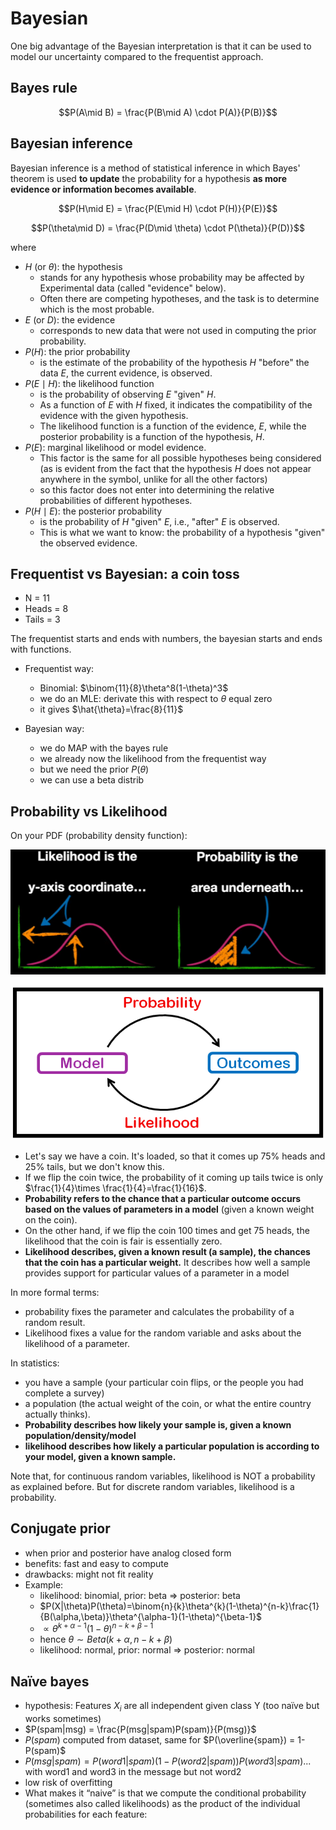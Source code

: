 # Bayesian

One big advantage of the Bayesian interpretation is that it can be used to model our uncertainty compared to the frequentist approach.

## Bayes rule

$$P(A\mid B) = \frac{P(B\mid A) \cdot P(A)}{P(B)}$$

## Bayesian inference

Bayesian inference is a method of statistical inference in which Bayes' theorem is used **to update** the probability for a hypothesis **as more evidence or information becomes available**.

$$P(H\mid E) = \frac{P(E\mid H) \cdot P(H)}{P(E)}$$

$$P(\theta\mid D) = \frac{P(D\mid \theta) \cdot P(\theta)}{P(D)}$$

where

- $H$ (or $\theta$): the hypothesis
  - stands for any hypothesis whose probability may be affected by Experimental data (called "evidence" below).
  - Often there are competing hypotheses, and the task is to determine which is the most probable.
- $E$ (or $D$): the evidence
  - corresponds to new data that were not used in computing the prior probability.
- $P(H)$: the prior probability
  - is the estimate of the probability of the hypothesis $H$ "before" the data $E$, the current evidence, is observed.
- $P(E\mid H)$: the likelihood function
  - is the probability of observing $E$ "given" $H$.
  - As a function of $E$ with $H$ fixed, it indicates the compatibility of the evidence with the given hypothesis.
  - The likelihood function is a function of the evidence, $E$, while the posterior probability is a function of the hypothesis, $H$.
- $P(E)$: marginal likelihood or model evidence.
  - This factor is the same for all possible hypotheses being considered (as is evident from the fact that the hypothesis $H$ does not appear anywhere in the symbol, unlike for all the other factors)
  - so this factor does not enter into determining the relative probabilities of different hypotheses.
- $P(H\mid E)$: the posterior probability
  - is the probability of $H$ "given" $E$, i.e., "after" $E$ is observed.
  - This is what we want to know: the probability of a hypothesis "given" the observed evidence.

## Frequentist vs Bayesian: a coin toss

- N = 11
- Heads = 8
- Tails = 3

The frequentist starts and ends with numbers, the bayesian starts and ends with functions.

- Frequentist way:
  - Binomial: $\binom{11}{8}\theta^8(1-\theta)^3$
  - we do an MLE: derivate this with respect to $\theta$ equal zero
  - it gives $\hat{\theta}=\frac{8}{11}$

- Bayesian way:
  - we do MAP with the bayes rule
  - we already now the likelihood from the frequentist way
  - but we need the prior $P(\theta)$
  - we can use a beta distrib

## Probability vs Likelihood

On your PDF (probability density function):

![](./probability-vs-likelihood-2.png)

![](./probability-vs-likelihood.png)

- Let's say we have a coin. It's loaded, so that it comes up 75% heads and 25% tails, but we don't know this.
- If we flip the coin twice, the probability of it coming up tails twice is only $\frac{1}{4}\times \frac{1}{4}=\frac{1}{16}$.
- **Probability refers to the chance that a particular outcome occurs based on the values of parameters in a model** (given a known weight on the coin).
- On the other hand, if we flip the coin 100 times and get 75 heads, the likelihood that the coin is fair is essentially zero.
- **Likelihood describes, given a known result (a sample), the chances that the coin has a particular weight.** It describes how well a sample provides support for particular values of a parameter in a model

In more formal terms:

- probability fixes the parameter and calculates the probability of a random result.
- Likelihood fixes a value for the random variable and asks about the likelihood of a parameter.

In statistics:

- you have a sample (your particular coin flips, or the people you had complete a survey)
- a population (the actual weight of the coin, or what the entire country actually thinks).
- **Probability describes how likely your sample is, given a known population/density/model**
- **likelihood describes how likely a particular population is according to your model, given a known sample.**

Note that, for continuous random variables, likelihood is NOT a probability as explained before. But for discrete random variables, likelihood is a probability.

## Conjugate prior

- when prior and posterior have analog closed form
- benefits: fast and easy to compute
- drawbacks: might not fit reality
- Example:
  - likelihood: binomial, prior: beta => posterior: beta
  - $P(X|\theta)P(\theta)=\binom{n}{k}\theta^{k}(1-\theta)^{n-k}\frac{1}{B(\alpha,\beta)}\theta^{\alpha-1}(1-\theta)^{\beta-1}$
  - $\propto \theta^{k+\alpha-1}(1-\theta)^{n-k+\beta-1}$
  - hence $\theta \sim Beta(k+\alpha, n-k+\beta)$
  - likelihood: normal, prior: normal => posterior: normal

## Naïve bayes

- hypothesis: Features $X_{i}$ are all independent given class Y (too naïve but works sometimes)
- $P(spam|msg) = \frac{P(msg|spam)P(spam)}{P(msg)}$
- $P(spam)$ computed from dataset, same for $P(\overline{spam}) = 1-P(spam)$
- $P(msg|spam)=P(word1|spam)(1-P(word2|spam))P(word3|spam)...$ with word1 and word3 in the message but not word2
- low risk of overfitting
- What makes it “naive” is that we compute the conditional probability (sometimes also called likelihoods) as the product of the individual probabilities for each feature:
